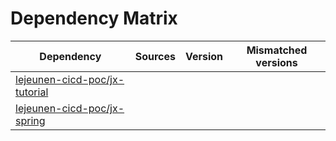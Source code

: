 # Dependency Matrix

Dependency | Sources | Version | Mismatched versions
---------- | ------- | ------- | -------------------
[lejeunen-cicd-poc/jx-tutorial](https://github.com/lejeunen-cicd-poc/jx-tutorial.git) |  | []() | 
[lejeunen-cicd-poc/jx-spring](https://github.com/lejeunen-cicd-poc/jx-spring.git) |  | []() | 
